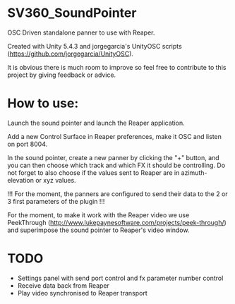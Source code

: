 # SV360_SoundPointer

OSC Driven standalone panner to use with Reaper.

Created with Unity 5.4.3 and jorgegarcia's UnityOSC scripts (https://github.com/jorgegarcia/UnityOSC).

It is obvious there is much room to improve so feel free to contribute to this project by giving feedback or advice.

# How to use:

Launch the sound pointer and launch the Reaper application. 

Add a new Control Surface in Reaper preferences, make it OSC and listen on port 8004.

In the sound pointer, create a new panner by clicking the "+" button, and you can then choose which track and which FX it should be controlling. Do not forget to also choose if the values sent to Reaper are in azimuth-elevation or xyz values.

!!! For the moment, the panners are configured to send their data to the 2 or 3 first parameters of the plugin !!!

For the moment, to make it work with the Reaper video we use PeekThrough (http://www.lukepaynesoftware.com/projects/peek-through/) and superimpose the sound pointer to Reaper's video window.

# TODO

 - Settings panel with send port control and fx parameter number control
 - Receive data back from Reaper
 - Play video synchronised to Reaper transport
